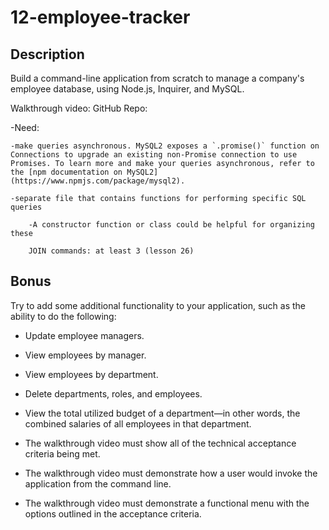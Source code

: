 # 12-employee-tracker

## Description
Build a command-line application from scratch to manage a company's employee database, using Node.js, Inquirer, and MySQL.


Walkthrough video:
GitHub Repo:

-Need:
    
    -make queries asynchronous. MySQL2 exposes a `.promise()` function on Connections to upgrade an existing non-Promise connection to use Promises. To learn more and make your queries asynchronous, refer to the [npm documentation on MySQL2](https://www.npmjs.com/package/mysql2).

    -separate file that contains functions for performing specific SQL queries

        -A constructor function or class could be helpful for organizing these
    
        JOIN commands: at least 3 (lesson 26)


## Bonus

Try to add some additional functionality to your application, such as the ability to do the following:

* Update employee managers.

* View employees by manager.

* View employees by department.

* Delete departments, roles, and employees.

* View the total utilized budget of a department&mdash;in other words, the combined salaries of all employees in that department.




* The walkthrough video must show all of the technical acceptance criteria being met.

* The walkthrough video must demonstrate how a user would invoke the application from the command line.

* The walkthrough video must demonstrate a functional menu with the options outlined in the acceptance criteria.




<!-- [MySQL2 package](https://www.npmjs.com/package/mysql2) to connect to your MySQL database and perform queries -->
<!-- [Inquirer package](https://www.npmjs.com/package/inquirer) to interact with the user via the command line -->
<!-- [console.table package](https://www.npmjs.com/package/console.table) to print MySQL rows to the console -->
<!-- -seeds.sql -->
<!-- -query.sql -->
<!-- -schema.sql -->
<!-- -DROP DATABASE IF EXISTS employees -->
<!-- -CREATE DATABASE employees -->

<!-- -CREATE TABLES -->
<!-- -table department -->
<!-- * `id`: `INT  -->
<!-- * `name`: `VARCHAR(30)` to hold department name -->
<!-- *PRIMARY KEY`(id) -->

<!-- -table role -->
<!-- * `id`: `INT` -->
<!-- * `title`: `VARCHAR(30)` to hold role title -->
<!-- * `salary`: `DECIMAL` to hold role salary -->
<!-- * `department_id`: `INT` to hold reference to department role belongs to -->
<!-- -primary key (id) -->
<!-- -foreign key ? -->

<!-- -table employees -->
<!-- * `id`: `INT PRIMARY KEY` -->
<!-- * `first_name`: `VARCHAR(30)` to hold employee first name -->
<!-- * `last_name`: `VARCHAR(30)` to hold employee last name -->
<!-- * `role_id`: `INT` to hold reference to employee role -->
<!-- * `manager_id`: `INT` to hold reference to another employee that is the manager of the current employee (`null` if the employee has no manager)-id -->
<!-- -primary key (id) -->
<!-- -foreign key ? -->
<!-- - view all departments
-DESCRIBE departments
-shows formatted table with department names and department ids -->
<!-- -view all roles
-DESCRIBE roles
-shows job title, role id, the department that role belongs to, and the salary for that role

-view all employees
DESCRIBE employees
-shows employee ids, first names, last names, job titles, departments, salaries, and managers that the employees report to

-add a department
.prompt
-enter the name of the department 
.then
-add that department to the database

-add a role
.prompt
-enter the name
-enter the salary
-enter the department for the role
.then
-add that role to the database

-add an employee
.prompt
-enter the employee’s first name
-enter the employee's last name
-enter the employee's role
-enter the manager who will oversee the employee
.then
-add employee to the database

-update an employee role
.prompt
-select an employee to update (list)
-update the employee's role
.then
-information is updated in the database  -->
<!-- - command-line application accepts user input
- start node index.js
- .prompt {
-view all departments
-view all roles
-view all employees
-add a department
-add a role
-add an employee
-update an employee role
-will need to have an id attached to access specific employee -->